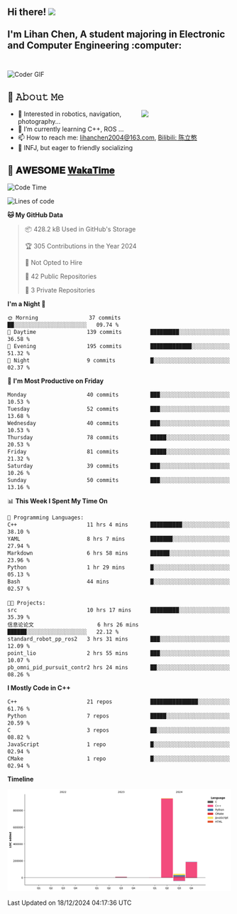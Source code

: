 <h2 align="left">
 <abc>
  <br>Hi there! <img src="https://user-images.githubusercontent.com/42378118/110234147-e3259600-7f4e-11eb-95be-0c4047144dea.gif" width="30"><br>
  <br> I'm Lihan Chen, A student majoring in Electronic and Computer Engineering :computer:<br>
  <br>
 </abc>
</h2>

<img align="center" src="https://media.giphy.com/media/SWoSkN6DxTszqIKEqv/giphy.gif" alt="Coder GIF" width="500">

## :book: 𝙰𝚋𝚘𝚞𝚝 𝙼𝚎

<img align="right" width="40%" src="https://github-readme-stats.vercel.app/api?username=LihanChen2004&show_icons=true&icon_color=CE1D2D&text_color=718096&bg_color=ffffff&hide_title=true" />

- 🌟 Interested in robotics, navigation, photography...
- 🌱 I’m currently learning C++, ROS ... 
- 📫 How to reach me: lihanchen2004@163.com, [Bilibili: 陈立憨](https://space.bilibili.com/170786212)
- 👯 INFJ, but eager to friendly socializing

## 📜 𝐀𝐖𝐄𝐒𝐎𝐌𝐄 [𝐖𝐚𝐤𝐚𝐓𝐢𝐦𝐞](https://github.com/anmol098/waka-readme-stats)

<!--START_SECTION:waka-->
![Code Time](http://img.shields.io/badge/Code%20Time-464%20hrs%2021%20mins-blue)

![Lines of code](https://img.shields.io/badge/From%20Hello%20World%20I%27ve%20Written-1.2%20million%20lines%20of%20code-blue)

**🐱 My GitHub Data** 

> 📦 428.2 kB Used in GitHub's Storage 
 > 
> 🏆 305 Contributions in the Year 2024
 > 
> 🚫 Not Opted to Hire
 > 
> 📜 42 Public Repositories 
 > 
> 🔑 3 Private Repositories 
 > 
**I'm a Night 🦉** 

```text
🌞 Morning                37 commits          ██░░░░░░░░░░░░░░░░░░░░░░░   09.74 % 
🌆 Daytime                139 commits         █████████░░░░░░░░░░░░░░░░   36.58 % 
🌃 Evening                195 commits         █████████████░░░░░░░░░░░░   51.32 % 
🌙 Night                  9 commits           █░░░░░░░░░░░░░░░░░░░░░░░░   02.37 % 
```
📅 **I'm Most Productive on Friday** 

```text
Monday                   40 commits          ███░░░░░░░░░░░░░░░░░░░░░░   10.53 % 
Tuesday                  52 commits          ███░░░░░░░░░░░░░░░░░░░░░░   13.68 % 
Wednesday                40 commits          ███░░░░░░░░░░░░░░░░░░░░░░   10.53 % 
Thursday                 78 commits          █████░░░░░░░░░░░░░░░░░░░░   20.53 % 
Friday                   81 commits          █████░░░░░░░░░░░░░░░░░░░░   21.32 % 
Saturday                 39 commits          ███░░░░░░░░░░░░░░░░░░░░░░   10.26 % 
Sunday                   50 commits          ███░░░░░░░░░░░░░░░░░░░░░░   13.16 % 
```


📊 **This Week I Spent My Time On** 

```text
💬 Programming Languages: 
C++                      11 hrs 4 mins       ██████████░░░░░░░░░░░░░░░   38.10 % 
YAML                     8 hrs 7 mins        ███████░░░░░░░░░░░░░░░░░░   27.94 % 
Markdown                 6 hrs 58 mins       ██████░░░░░░░░░░░░░░░░░░░   23.96 % 
Python                   1 hr 29 mins        █░░░░░░░░░░░░░░░░░░░░░░░░   05.13 % 
Bash                     44 mins             █░░░░░░░░░░░░░░░░░░░░░░░░   02.57 % 

🐱‍💻 Projects: 
src                      10 hrs 17 mins      █████████░░░░░░░░░░░░░░░░   35.39 % 
信息论论文                    6 hrs 26 mins       ██████░░░░░░░░░░░░░░░░░░░   22.12 % 
standard_robot_pp_ros2   3 hrs 31 mins       ███░░░░░░░░░░░░░░░░░░░░░░   12.09 % 
point_lio                2 hrs 55 mins       ███░░░░░░░░░░░░░░░░░░░░░░   10.07 % 
pb_omni_pid_pursuit_contr2 hrs 24 mins       ██░░░░░░░░░░░░░░░░░░░░░░░   08.26 % 
```

**I Mostly Code in C++** 

```text
C++                      21 repos            ███████████████░░░░░░░░░░   61.76 % 
Python                   7 repos             █████░░░░░░░░░░░░░░░░░░░░   20.59 % 
C                        3 repos             ██░░░░░░░░░░░░░░░░░░░░░░░   08.82 % 
JavaScript               1 repo              █░░░░░░░░░░░░░░░░░░░░░░░░   02.94 % 
CMake                    1 repo              █░░░░░░░░░░░░░░░░░░░░░░░░   02.94 % 
```



**Timeline**

![Lines of Code chart](https://raw.githubusercontent.com/LihanChen2004/LihanChen2004/main/assets/bar_graph.png)


 Last Updated on 18/12/2024 04:17:36 UTC
<!--END_SECTION:waka-->

<!--
**LihanChen2004/LihanChen2004** is a ✨ _special_ ✨ repository because its `README.md` (this file) appears on your GitHub profile.

Here are some ideas to get you started:

- 🔭 I’m currently working on ...
- 🌱 I’m currently learning ...
- 👯 I’m looking to collaborate on ...
- 🤔 I’m looking for help with ...
- 💬 Ask me about ...
- 📫 How to reach me: ...
- 😄 Pronouns: ...
- ⚡ Fun fact: ...
-->
